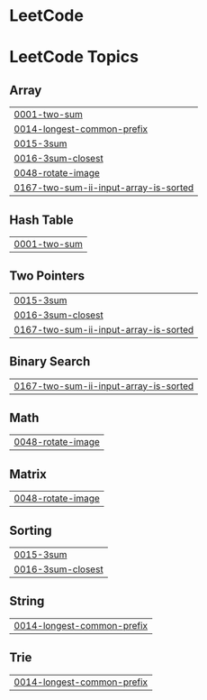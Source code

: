 # LeetCode
<!---LeetCode Topics Start-->
# LeetCode Topics
## Array
|  |
| ------- |
| [0001-two-sum](https://github.com/tripti-singh-cs/LeetCode/tree/master/0001-two-sum) |
| [0014-longest-common-prefix](https://github.com/tripti-singh-cs/LeetCode/tree/master/0014-longest-common-prefix) |
| [0015-3sum](https://github.com/tripti-singh-cs/LeetCode/tree/master/0015-3sum) |
| [0016-3sum-closest](https://github.com/tripti-singh-cs/LeetCode/tree/master/0016-3sum-closest) |
| [0048-rotate-image](https://github.com/tripti-singh-cs/LeetCode/tree/master/0048-rotate-image) |
| [0167-two-sum-ii-input-array-is-sorted](https://github.com/tripti-singh-cs/LeetCode/tree/master/0167-two-sum-ii-input-array-is-sorted) |
## Hash Table
|  |
| ------- |
| [0001-two-sum](https://github.com/tripti-singh-cs/LeetCode/tree/master/0001-two-sum) |
## Two Pointers
|  |
| ------- |
| [0015-3sum](https://github.com/tripti-singh-cs/LeetCode/tree/master/0015-3sum) |
| [0016-3sum-closest](https://github.com/tripti-singh-cs/LeetCode/tree/master/0016-3sum-closest) |
| [0167-two-sum-ii-input-array-is-sorted](https://github.com/tripti-singh-cs/LeetCode/tree/master/0167-two-sum-ii-input-array-is-sorted) |
## Binary Search
|  |
| ------- |
| [0167-two-sum-ii-input-array-is-sorted](https://github.com/tripti-singh-cs/LeetCode/tree/master/0167-two-sum-ii-input-array-is-sorted) |
## Math
|  |
| ------- |
| [0048-rotate-image](https://github.com/tripti-singh-cs/LeetCode/tree/master/0048-rotate-image) |
## Matrix
|  |
| ------- |
| [0048-rotate-image](https://github.com/tripti-singh-cs/LeetCode/tree/master/0048-rotate-image) |
## Sorting
|  |
| ------- |
| [0015-3sum](https://github.com/tripti-singh-cs/LeetCode/tree/master/0015-3sum) |
| [0016-3sum-closest](https://github.com/tripti-singh-cs/LeetCode/tree/master/0016-3sum-closest) |
## String
|  |
| ------- |
| [0014-longest-common-prefix](https://github.com/tripti-singh-cs/LeetCode/tree/master/0014-longest-common-prefix) |
## Trie
|  |
| ------- |
| [0014-longest-common-prefix](https://github.com/tripti-singh-cs/LeetCode/tree/master/0014-longest-common-prefix) |
<!---LeetCode Topics End-->